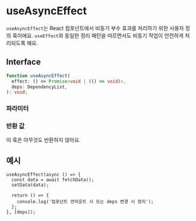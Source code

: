 # useAsyncEffect

`useAsyncEffect`는 React 컴포넌트에서 비동기 부수 효과를 처리하기 위한 사용자 정의 훅이에요. `useEffect`와 동일한 정리 패턴을 따르면서도 비동기 작업이 안전하게 처리되도록 해요.

## Interface
```ts
function useAsyncEffect(
  effect: () => Promise<void | (() => void)>,
  deps: DependencyList,
): void;

```

### 파라미터

<Interface
  required
  name="effect"
  type="() => Promise<void | (() => void)>"
  description="<code>useEffect</code> 패턴으로 실행되는 비동기 함수에요. 이 함수는 선택적으로 정리(cleanup) 함수를 반환할 수 있어요."
/>

<Interface
  name="deps"
  type="DependencyList"
  description="의존성 배열이에요. 이 배열의 값이 변경될 때마다 효과가 다시 실행돼요. 생략하면 컴포넌트가 마운트될 때 한 번만 실행돼요."
/>

### 반환 값

이 훅은 아무것도 반환하지 않아요.

## 예시

```tsx
useAsyncEffect(async () => {
  const data = await fetchData();
  setData(data);

  return () => {
    console.log('컴포넌트 언마운트 시 또는 deps 변경 시 정리');
  };
}, [deps]);
```
  
